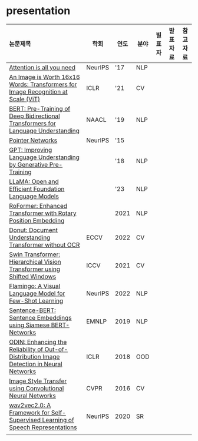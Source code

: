 # presentation

|논문제목|<center>학회</center>|<center>연도</center>|<center>분야</center>|<center>빌표자</center>|<center>발표자료</center>|<center>참고자료</center>|
|:---|---|---|---|---|---|---|
|[Attention is all you need](https://proceedings.neurips.cc/paper_files/paper/2017/hash/3f5ee243547dee91fbd053c1c4a845aa-Abstract.html)|NeurIPS|'17|NLP|
|[An Image is Worth 16x16 Words: Transformers for Image Recognition at Scale (ViT)](https://arxiv.org/abs/2010.11929)|ICLR|'21|CV|
|[BERT: Pre-Training of Deep Bidirectional Transformers for Language Understanding](https://arxiv.org/abs/1810.04805v2)|NAACL|'19|NLP|
|[Pointer Networks](https://proceedings.neurips.cc/paper_files/paper/2015/hash/29921001f2f04bd3baee84a12e98098f-Abstract.html)|NeurIPS|'15|
|[GPT: Improving Language Understanding by Generative Pre-Training](https://www.mikecaptain.com/resources/pdf/GPT-1.pdf)||'18|NLP|
|[LLaMA: Open and Efficient Foundation Language Models](https://arxiv.org/abs/2302.13971)||'23|NLP|
|[RoFormer: Enhanced Transformer with Rotary Position Embedding](https://arxiv.org/pdf/2104.09864&hl=ja&sa=X&ei=5B0dZcHLGJ2h6rQPweSL0A0&scisig=AFWwaebUGjvb4JBysy2Z1l7aHWfJ&oi=scholarr)||2021|NLP|
|[Donut: Document Understanding Transformer without OCR](https://sangdooyun.github.io/data/kim2021donut.pdf)|ECCV|2022|CV|
|[Swin Transformer: Hierarchical Vision Transformer using Shifted Windows](https://openaccess.thecvf.com/content/ICCV2021/html/Liu_Swin_Transformer_Hierarchical_Vision_Transformer_Using_Shifted_Windows_ICCV_2021_paper)|ICCV|2021|CV|
|[Flamingo: A Visual Language Model for Few-Shot Learning](https://proceedings.neurips.cc/paper_files/paper/2022/hash/960a172bc7fbf0177ccccbb411a7d800-Abstract-Conference.html)|NeurIPS|2022|NLP|
|[Sentence-BERT: Sentence Embeddings using Siamese BERT-Networks](https://arxiv.org/abs/1908.10084)|EMNLP|2019|NLP|
|[ODIN: Enhancing the Reliability of Out-of-Distribution Image Detection in Neural Networks](https://arxiv.org/abs/1706.02690)|ICLR|2018|OOD|
|[Image Style Transfer using Convolutional Neural Networks](https://openaccess.thecvf.com/content_cvpr_2016/html/Gatys_Image_Style_Transfer_CVPR_2016_paper.html)|CVPR|2016|CV|
|[wav2vec2.0: A Framework for Self-Supervised Learning of Speech Representations](https://proceedings.neurips.cc/paper/2020/hash/92d1e1eb1cd6f9fba3227870bb6d7f07-Abstract.html)|NeurIPS|2020|SR|
|[]()||||||||